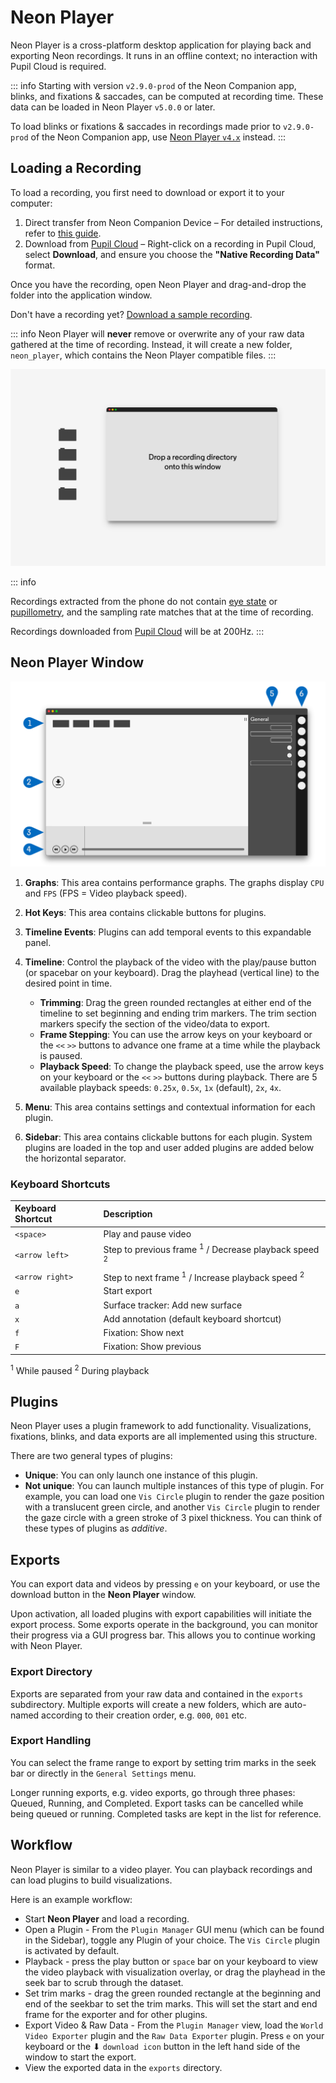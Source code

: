 # Neon Player

Neon Player is a cross-platform desktop application for playing back and exporting Neon recordings. It runs in an
offline context; no interaction with Pupil Cloud is required.

<script setup>
import DownloadLinks from '@components/DownloadLinks.vue'
</script>

<download-links
  src="https://api.github.com/repos/pupil-labs/neon-player/releases/latest"
  text="Download Neon Player"
  icon="./neon-player.svg"
/>

::: info
Starting with version `v2.9.0-prod` of the Neon Companion app, blinks, and fixations & saccades, can be computed at 
recording time. These data can be loaded in Neon Player `v5.0.0` or later.

To load blinks or fixations & saccades in recordings made prior to `v2.9.0-prod` of the Neon 
Companion app, use [Neon Player `v4.x`](https://github.com/pupil-labs/neon-player/releases) instead.
:::

## Loading a Recording
To load a recording, you first need to download or export it to your computer:

1. Direct transfer from Neon Companion Device – For detailed instructions, refer to [this guide](/data-collection/transfer-recordings-via-usb/).
2. Download from [Pupil Cloud](/pupil-cloud/) – Right-click on a recording in Pupil Cloud, select **Download**, and ensure you choose the **"Native Recording Data"** format.

Once you have the recording, open Neon Player and drag-and-drop the folder into the application window.

Don't have a recording yet? [Download a sample recording](https://api.cloud.pupil-labs.com/v2/workspaces/3d240903-cbf7-485a-84b1-3498f00e236c/recordings.zip?id=7c141c32-7a8d-411c-9428-70d16de9a9ea&share-key=eyJhbGciOiJIUzI1NiIsInR5cCI6IkpXVCJ9.eyJ1aWQiOiJmY2Q5NWJkYS1lZjVhLTRlN2YtOWZiYi01NTc1NWFhYWQzZTAiLCJtZXRob2QiOiJHRVQiLCJwYXRoIjoiL3YyL3dvcmtzcGFjZXMvM2QyNDA5MDMtY2JmNy00ODVhLTg0YjEtMzQ5OGYwMGUyMzZjL3JlY29yZGluZ3MuemlwIiwicXVlcnkiOiJpZD03YzE0MWMzMi03YThkLTQxMWMtOTQyOC03MGQxNmRlOWE5ZWEiLCJleHAiOjE4NjkyMjA3NzkuMjEzMDEzNn0.xfR9ZqOWmql1EmAkqc_mszL63hER_s8HziAzfn89-QI "Download sample recording to use in Neon Player").

::: info
Neon Player will **never** remove or overwrite any of your raw data gathered at the time of recording. Instead, it will create a new folder, `neon_player`, which contains the Neon Player compatible files.
:::

![Drag and drop recording folder](./pp-start.jpg)

::: info

Recordings extracted from the phone do not contain [eye state](../data-collection/data-streams/#_3d-eye-states) or [pupillometry](../data-collection/data-streams/#pupil-diameters), and the sampling rate matches that at the time of recording.

Recordings downloaded from [Pupil Cloud](./../pupil-cloud/) will be at 200Hz.
:::

## Neon Player Window

![Neon Player Callout](./pp-callout.jpg)

1. **Graphs**: This area contains performance graphs. The graphs display `CPU` and `FPS` (FPS = Video playback speed).
1. **Hot Keys**: This area contains clickable buttons for plugins.
1. **Timeline Events**: Plugins can add temporal events to this expandable panel.
1. **Timeline**: Control the playback of the video with the play/pause button (or spacebar on your keyboard). Drag the playhead (vertical line) to the desired point in time.

   - **Trimming**: Drag the green rounded rectangles at either end of the timeline to set beginning and ending trim markers. The trim section markers specify the section of the video/data to export.
   - **Frame Stepping**: You can use the arrow keys on your keyboard or the `<<` `>>` buttons to advance one frame at a time while the playback is paused.
   - **Playback Speed**: To change the playback speed, use the arrow keys on your keyboard or the `<<` `>>` buttons during playback. There are 5 available playback speeds: `0.25x`, `0.5x`, `1x` (default), `2x`, `4x`.

1. **Menu**: This area contains settings and contextual information for each plugin.
1. **Sidebar**: This area contains clickable buttons for each plugin. System plugins are loaded in the top and user added plugins are added below the horizontal separator.

### Keyboard Shortcuts

| Keyboard Shortcut | Description                                                                |
| :---------------- | :------------------------------------------------------------------------- |
| `<space>`         | Play and pause video                                                       |
| `<arrow left>`    | Step to previous frame <sup>1</sup> / Decrease playback speed <sup>2</sup> |
| `<arrow right>`   | Step to next frame <sup>1</sup> / Increase playback speed <sup>2</sup>     |
| `e`               | Start export                                                               |
| `a`               | Surface tracker: Add new surface                                           |
| `x`               | Add annotation (default keyboard shortcut)                                 |
| `f`               | Fixation: Show next                                                        |
| `F`               | Fixation: Show previous                                                    |

<sup>1</sup> While paused
<sup>2</sup> During playback

## Plugins

Neon Player uses a plugin framework to add functionality. Visualizations, fixations, blinks, and data exports are
all implemented using this structure.

There are two general types of plugins:

- **Unique**: You can only launch one instance of this plugin.
- **Not unique**: You can launch multiple instances of this type of plugin. For example, you can load one `Vis Circle` plugin to render the gaze position with a translucent green circle, and another `Vis Circle` plugin to render the gaze circle with a green stroke of 3 pixel thickness. You can think of these types of plugins as _additive_.

## Exports
You can export data and videos by pressing `e` on your keyboard, or use the download button in the **Neon Player** window.

Upon activation, all loaded plugins with export capabilities will initiate the export process. Some exports operate in the background,
you can monitor their progress via a GUI progress bar. This allows you to continue working with Neon Player.

### Export Directory
Exports are separated from your raw data and contained in the `exports` subdirectory. Multiple exports will create a new
folders, which are auto-named according to their creation order, e.g. `000`, `001` etc.

### Export Handling
You can select the frame range to export by setting trim marks in the seek bar or directly in the `General Settings` menu.

Longer running exports, e.g. video exports, go through three phases: Queued, Running, and Completed.
Export tasks can be cancelled while being queued or running.
Completed tasks are kept in the list for reference.

## Workflow

Neon Player is similar to a video player. You can playback recordings and can load plugins to build visualizations.

Here is an example workflow:

- Start **Neon Player** and load a recording.
- Open a Plugin - From the `Plugin Manager` GUI menu (which can be found in the Sidebar), toggle any Plugin of your choice. The `Vis Circle` plugin is activated by default.
- Playback - press the play button or `space` bar on your keyboard to view the video playback with visualization overlay, or drag the playhead in the seek bar to scrub through the dataset.
- Set trim marks - drag the green rounded rectangle at the beginning and end of the seekbar to set the trim marks. This will set the start and end frame for the exporter and for other plugins.
- Export Video & Raw Data - From the `Plugin Manager` view, load the `World Video Exporter` plugin and the `Raw Data Exporter` plugin. Press `e` on your keyboard or the ⬇ `download icon` button in the left hand side of the window to start the export.
- View the exported data in the `exports` directory.
